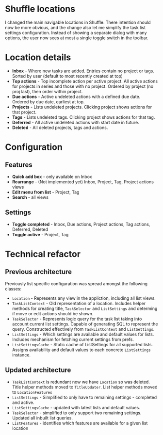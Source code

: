 # Shuffle locations

I changed the main navigable locations in Shuffle. There intention should now be more obvious, and the change also let me simplify the task list settings configuration. Instead of showing a separate dialog with many options, the user now sees at most a single toggle switch in the toolbar.

# Location details

 * __Inbox__ - Where new tasks are added. Entries contain no project or tags. Sorted by user (default to most recently created at top)
 * __Top actions__ - Top incomplete action per active project. All active actions for projects in series and those with no project. Ordered by project (no proj last), then order within project.
 * __Due actions__ - Active undeleted actions with a defined due date. Ordered by due date, earliest at top.
 * __Projects__ - Lists undeleted projects. Clicking project shows actions for that project.
 * __Tags__ - Lists undeleted tags. Clicking project shows actions for that tag.
 * __Deferred__ - All active undeleted actions with start date in future.
 * __Deleted__ - All deleted projects, tags and actions.

# Configuration

## Features

 * __Quick add box__ - only available on Inbox
 * __Rearrange__ - (Not implemented yet) Inbox, Project, Tag, Project actions views
 * __Edit menu from list__ - Project, Tag
 * __Search__ - all views

## Settings

 * __Toggle completed__ - Inbox, Due actions, Project actions, Tag actions, Deferred, Deleted
 * __Toggle active__ - Project, Tag

# Technical refactor

## Previous architecture 

Previously list specific configuration was spread amongst the following classes:

 * `Location` - Represents any view in the appliction, including all list views.
 * `TaskListContext` - Old representation of a location. Includes helper methods for creating title, `TaskSelector` and `ListSettings` and determing if move or edit actions should be shown.
 * `TaskSelector` - Represents logic query for the task list taking into account current list settings. Capable of generating SQL to represent the query. Constructed effectively from `TaskListContext` and `ListSettings`.
 * `ListSettings` - Which settings are available and default values for lists. Includes mechanism for fetching current settings from prefs.
 * `ListSettingsCache` - Static cache of ListSettings for all supported lists. Assigns availability and default values to each concrete `ListSettings` instance.

## Updated architecture

 * `TaskListContext` is redundant now we have `Location` so was deleted. Title helper methods moved to `TitleUpdater`. List helper methods moved to `LocationFeatures`
 * `ListSettings` - Simplified to only have to remaining settings - completed and active.
 * `ListSettingsCache` - updated with latest lists and default values.
 * `TaskSelector` - simplified to only support two remaining settings. Updated all inbuilt list queries.
 * `ListFeatures` - identifies which features are available for a given list location

